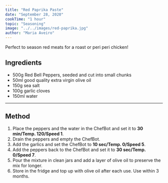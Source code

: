 ```yaml
---
title: "Red Paprika Paste"
date: "September 28, 2020"
cookTime: "1 hour"
topic: "Seasoning"
image: "../../images/red-paprika.jpg"
author: "Maria Aveiro"
---
```


Perfect to season red meats for a roast or peri peri chicken!

## Ingredients

- 500g Red Bell Peppers, seeded and cut into small chunks
- 50ml good quality extra virgin olive oil
- 150g sea salt
- 100g garlic cloves
- 150ml water

---

## Method

1. Place the peppers and the water in the ChefBot and set it to **30 min/Temp. 120/Speed 1**.
2. Drain the peppers and empty the ChefBot.
3. Add the garlics and set the ChefBot to **10 sec/Temp. 0/Speed 5**.
4. Add the peppers back to the ChefBot and set it to **30 sec/Temp. 0/Speed 7**.
5. Pour the mixture in clean jars and add a layer of olive oil to preserve the mix for longer.
6. Store in the fridge and top up with olive oil after each use. Use within 3 months.

